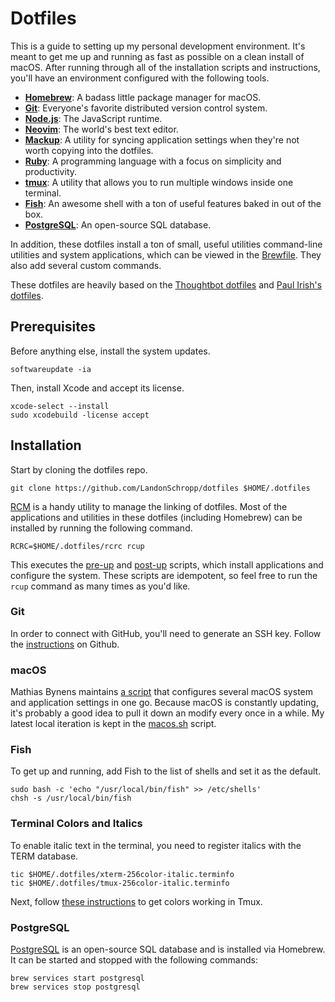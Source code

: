 # Dotfiles

This is a guide to setting up my personal development environment. It's meant to get me up and
running as fast as possible on a clean install of macOS. After running through all of the
installation scripts and instructions, you'll have an environment configured with the following
tools.

* **[Homebrew](http://mxcl.github.com/homebrew/)**: A badass little package manager for macOS.
* **[Git](https://git-scm.com/)**: Everyone's favorite distributed version control system.
* **[Node.js](https://nodejs.org/en/)**: The JavaScript runtime.
* **[Neovim](https://neovim.io/)**: The world's best text editor.
* **[Mackup](https://github.com/lra/mackup)**: A utility for syncing application settings when
  they're not worth copying into the dotfiles.
* **[Ruby](https://www.ruby-lang.org/en/)**: A programming language with a focus on simplicity and
  productivity.
* **[tmux](https://tmux.github.io/)**: A utility that allows you to run multiple windows inside one
  terminal.
* **[Fish](https://fishshell.com/)**: An awesome shell with a ton of useful features baked in out of
  the box.
* **[PostgreSQL](http://www.postgresql.org/)**: An open-source SQL database.

In addition, these dotfiles install a ton of small, useful utilities command-line utilities and
system applications, which can be viewed in the [Brewfile](Brewfile). They also add several custom
commands.

These dotfiles are heavily based on the
[Thoughtbot dotfiles](https://github.com/thoughtbot/dotfiles) and
[Paul Irish's dotfiles](https://github.com/paulirish/dotfiles).

## Prerequisites

Before anything else, install the system updates.

``` shell
softwareupdate -ia
```

Then, install Xcode and accept its license.

``` shell
xcode-select --install
sudo xcodebuild -license accept
```

## Installation

Start by cloning the dotfiles repo.

``` shell
git clone https://github.com/LandonSchropp/dotfiles $HOME/.dotfiles
```

[RCM](https://github.com/thoughtbot/rcm) is a handy utility to manage the linking of dotfiles. Most
of the applications and utilities in these dotfiles (including Homebrew) can be installed by running
the following command.

``` shell
RCRC=$HOME/.dotfiles/rcrc rcup
```

This executes the [pre-up](hooks/pre-up-hooks) and [post-up](hooks/post-up-hooks) scripts, which
install applications and configure the system. These scripts are idempotent, so feel free to run the
`rcup` command as many times as you'd like.

### Git

In order to connect with GitHub, you'll need to generate an SSH key. Follow the
[instructions](https://help.github.com/articles/generating-an-ssh-key/) on Github.

### macOS

Mathias Bynens maintains [a script](https://mths.be/osx) that configures several macOS system and
application settings in one go. Because macOS is constantly updating, it's probably a good idea to
pull it down an modify every once in a while. My latest local iteration is kept in the
[macos.sh](macos.sh) script.

### Fish

To get up and running, add Fish to the list of shells and set it as the default.

``` shell
sudo bash -c 'echo "/usr/local/bin/fish" >> /etc/shells'
chsh -s /usr/local/bin/fish
```

### Terminal Colors and Italics

To enable italic text in the terminal, you need to register italics with the TERM database.

``` shell
tic $HOME/.dotfiles/xterm-256color-italic.terminfo
tic $HOME/.dotfiles/tmux-256color-italic.terminfo
```

Next, follow [these instructions](https://sunaku.github.io/tmux-24bit-color.html#usage) to get
colors working in Tmux.

### PostgreSQL

[PostgreSQL](http://www.postgresql.org/) is an open-source SQL database and is installed via
Homebrew. It can be started and stopped with the following commands:

``` shell
brew services start postgresql
brew services stop postgresql
```
